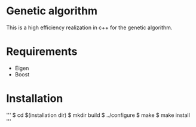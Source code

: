 # Genetic algorithm
This is a high efficiency realization in c++ for the genetic algorithm.

# Requirements

- Eigen
- Boost

# Installation

'''
$ cd $(installation dir)
$ mkdir build
$ ../configure
$ make
$ make install
'''
